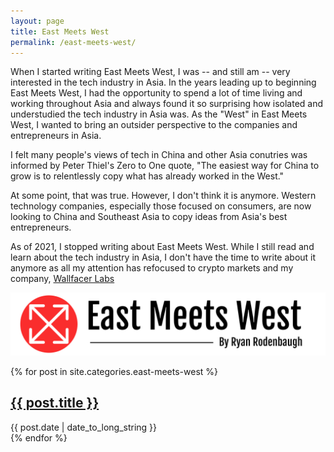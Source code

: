 ```yaml
---
layout: page
title: East Meets West
permalink: /east-meets-west/
---
```


When I started writing East Meets West, I was -- and still am -- very interested in the tech industry in Asia. In the years leading up to beginning East Meets West, I had the opportunity to spend a lot of time living and working throughout Asia and always found it so surprising how isolated and understudied the tech industry in Asia was.
As the "West" in East Meets West, I wanted to bring an outsider perspective to the companies and entrepreneurs in Asia.

I felt many people's views of tech in China and other Asia conutries was informed by Peter Thiel's Zero to One quote, "The easiest way for China to grow is to relentlessly copy what has already worked in the West."

At some point, that was true. However, I don't think it is anymore. Western technology companies, especially those focused on consumers, are now looking to China and Southeast Asia to copy ideas from Asia's best entrepreneurs.

As of 2021, I stopped writing about East Meets West. While I still read and learn about the tech industry in Asia, I don't have the time to write about it anymore as all my attention has refocused to crypto markets and my company, [Wallfacer Labs](/about)



![East Meets West Banner](/assets/emwlong.png)

{% for post in site.categories.east-meets-west %}
  <article>
    <h2>
      <a href="{{ post.url }}">{{ post.title }}</a>
    </h2>
    <time datetime="{{ post.date | date: "%Y-%m-%d" }}">{{ post.date | date_to_long_string }}</time>
  </article>
{% endfor %} 